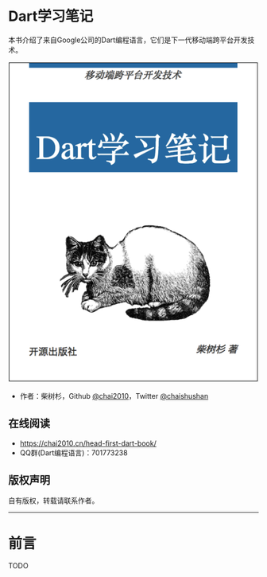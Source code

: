 # Dart学习笔记

本书介绍了来自Google公司的Dart编程语言，它们是下一代移动端跨平台开发技术。

![](cover.png)

- 作者：柴树杉，Github [@chai2010](https://github.com/chai2010)，Twitter [@chaishushan](https://twitter.com/chaishushan)


## 在线阅读

- https://chai2010.cn/head-first-dart-book/
- QQ群(Dart编程语言)：701773238

## 版权声明

自有版权，转载请联系作者。

----

# 前言

TODO
